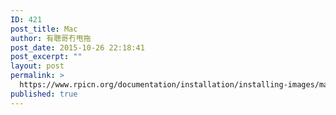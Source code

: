 ```yaml
---
ID: 421
post_title: Mac
author: 有聰哥冇甩拖
post_date: 2015-10-26 22:18:41
post_excerpt: ""
layout: post
permalink: >
  https://www.rpicn.org/documentation/installation/installing-images/mac-md/
published: true
---
```


